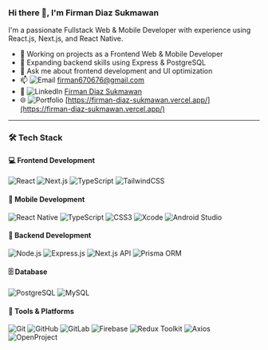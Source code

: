 ### Hi there 👋, I'm Firman Diaz Sukmawan

I'm a passionate Fullstack Web & Mobile Developer with experience using React.js, Next.js, and React Native.

- 🔭 Working on projects as a Frontend Web & Mobile Developer  
- 🌱 Expanding backend skills using Express & PostgreSQL   
- 💬 Ask me about frontend development and UI optimization  
- 📫 ![Email](https://img.shields.io/badge/Email-D14836?style=for-the-badge&logo=gmail&logoColor=white) [firman670676@gmail.com](mailto:firman670676@gmail.com)  
- 💼 ![LinkedIn](https://img.shields.io/badge/LinkedIn-0A66C2?style=for-the-badge&logo=linkedin&logoColor=white) [Firman Diaz Sukmawan](https://www.linkedin.com/in/firman-diazsukmawan)  
- 🌐 ![Portfolio](https://img.shields.io/badge/Portfolio-000000?style=for-the-badge&logo=vercel&logoColor=white) [https://firman-diaz-sukmawan.vercel.app/](https://firman-diaz-sukmawan.vercel.app/) 

---

### 🛠 Tech Stack

#### 💻 Frontend Development
![React](https://img.shields.io/badge/React-20232A?style=for-the-badge&logo=react)
![Next.js](https://img.shields.io/badge/Next.js-000000?style=for-the-badge&logo=next.js)
![TypeScript](https://img.shields.io/badge/TypeScript-007ACC?style=for-the-badge&logo=typescript)
![TailwindCSS](https://img.shields.io/badge/TailwindCSS-06B6D4?style=for-the-badge&logo=tailwindcss)

#### 📱 Mobile Development
![React Native](https://img.shields.io/badge/React_Native-20232A?style=for-the-badge&logo=react)
![TypeScript](https://img.shields.io/badge/TypeScript-007ACC?style=for-the-badge&logo=typescript)
![CSS3](https://img.shields.io/badge/CSS-1572B6?style=for-the-badge&logo=css3)
![Xcode](https://img.shields.io/badge/Xcode-147EFB?style=for-the-badge&logo=xcode)
![Android Studio](https://img.shields.io/badge/Android_Studio-3DDC84?style=for-the-badge&logo=android-studio)

#### 🧠 Backend Development
![Node.js](https://img.shields.io/badge/Node.js-339933?style=for-the-badge&logo=nodedotjs)
![Express.js](https://img.shields.io/badge/Express.js-000000?style=for-the-badge&logo=express)
![Next.js API](https://img.shields.io/badge/Next.js_API-000000?style=for-the-badge&logo=next.js)
![Prisma ORM](https://img.shields.io/badge/Prisma-2D3748?style=for-the-badge&logo=prisma)

#### 🗄️ Database
![PostgreSQL](https://img.shields.io/badge/PostgreSQL-336791?style=for-the-badge&logo=postgresql)
![MySQL](https://img.shields.io/badge/MySQL-4479A1?style=for-the-badge&logo=mysql)

#### 🧰 Tools & Platforms
![Git](https://img.shields.io/badge/Git-F05032?style=for-the-badge&logo=git)
![GitHub](https://img.shields.io/badge/GitHub-181717?style=for-the-badge&logo=github)
![GitLab](https://img.shields.io/badge/GitLab-FC6D26?style=for-the-badge&logo=gitlab)
![Firebase](https://img.shields.io/badge/Firebase-FFCA28?style=for-the-badge&logo=firebase)
![Redux Toolkit](https://img.shields.io/badge/Redux_Toolkit-593D88?style=for-the-badge&logo=redux)
![Axios](https://img.shields.io/badge/Axios-5A29E4?style=for-the-badge&logo=axios)
![OpenProject](https://img.shields.io/badge/OpenProject-2875C9?style=for-the-badge&logo=openproject)

